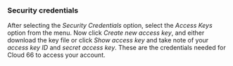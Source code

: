 

### Security credentials

After selecting the _Security Credentials_ option, select the _Access Keys_ option from the menu. Now click _Create new access key_, and either download the key file or click _Show access key_ and take note of your _access key ID_ and _secret access key_. These are the credentials needed for Cloud 66 to access your account.

